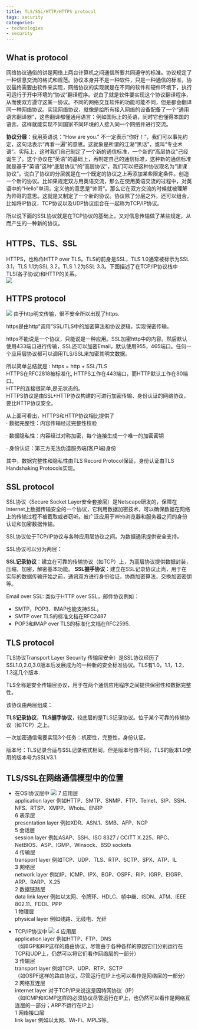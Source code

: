 ```yaml
---
title: TLS/SSL/HTTP/HTTPS protocol
tags: security
categories:
- technologies
- security
---
```


## What is protocol
网络协议通俗的讲是网络上两台计算机之间通信所要共同遵守的标准。协议规定了一种信息交流的格式和规范。协议本身并不是一种软件，只是一种通信的标准，协议最终需要由软件来实现，网络协议的实现就是在不同的软件和硬件环境下，执行可运行于开中环境的“协议”翻译程序。说白了就是软件要实现这个协议翻译程序，从而使双方遵守这某一协议。不同的网络交互软件的功能可能不同，但是都会翻译同一种网络协议。实现网络协议，就像是给所有接入网络的设备配备了一个“通用语言翻译器”，这些翻译都懂通用语言：例如国际上的英语，同时它也懂得本国的语言。这样就能实现不同国家不同环境的人接入同一个网络并进行交流。  

**协议分层**：我用英语说：“How are you.” 不一定表示“你好！”，我们可以事先约定，这句话表示“再看一遍”的意思。这就象是所谓的江湖“黑话”，或叫“专业术语”。实际上，这时我们自己制定了一个新的通信标准，一个新的“高层协议”己经诞生了。这个协议在“英语”的基础上，再制定自己的通信标准，这种新的通信标准就是基于“英语”这种“底层协议”的“高层协议”，我们可以把这种协议取名为“讲课协议”。说白了协议的分层就是在一个既定的协议之上再添加某些限定条件。创造一个新的协议。比如果规定双方用英语交流，那么在使用英语交流的过程中，对英语中的“Hello”单词，定义他的意思是”帅哥“。那么它在双方交流的时候就被理解为帅哥的意思。这就是又制定了一个新的协议。协议除了分层之外，还可以组合，比如将IP协议，TCP协议以及UDP协议组合在一起称为TCP/IP协议。  

所以说下面的SSL协议就是在TCP协议的基础上，又对信息传输做了某些规定，从而产生的一种新的协议。

## HTTPS、TLS、SSL
HTTPS，也称作HTTP over TLS。TLS的前身是SSL，TLS 1.0通常被标示为SSL 3.1，TLS 1.1为SSL 3.2，TLS 1.2为SSL 3.3。下图描述了在TCP/IP协议栈中TLS(各子协议)和HTTP的关系。  
![](http_tls_ssl.png)

## HTTPS protocol
![](https.png)
由于http明文传输，很不安全所以出现了https.

https是由http“调用”SSL/TLS中的加密算法和协议逻辑，实现保密传输。

https不能说是一个协议，只能说是一种应用。SSL加密http中的内容。然后默认使用433端口进行传输，SSL还可以加密Email，默认使用955，465端口。任何一个应用层协议都可以调用TLS/SSL来加密其明文数据。

所以简单总结就是 : https = http + SSL/TLS  
HTTPS在RFC2818被标准化, HTTPS工作在443端口，而HTTP默认工作在80端口。  
HTTP的连接很简单,是无状态的。  
HTTPS协议是由SSL+HTTP协议构建的可进行加密传输、身份认证的网络协议，要比HTTP协议安全。  

从上面可看出，HTTPS和HTTP协议相比提供了  
· 数据完整性：内容传输经过完整性校验  

· 数据隐私性：内容经过对称加密，每个连接生成一个唯一的加密密钥  

· 身份认证：第三方无法伪造服务端(客户端)身份  

其中，数据完整性和隐私性由TLS Record Protocol保证，身份认证由TLS Handshaking Protocols实现。  

## SSL protocol
SSL协议（Secure Socket Layer安全套接层）是Netscape研发的，保障在Internet上数据传输安全的一个协议，它利用数据加密技术，可以确保数据在网络上的传输过程不被截取或者窃听。被广泛应用于Web浏览器和服务器之间的身份认证和加密数据传输。

SSL协议位于TCP/IP协议与各种应用层协议之间。为数据通讯提供安全支持。

SSL协议可以分为两层：

**SSL记录协议**：建立在可靠的传输协议（如TCP）上，为高层协议提供数据封装，压缩，加密，解密基本功能。
**SSL握手协议**：建立在SSL记录协议止尚，用于在实际的数据传输开始之前，通讯双方进行身份验证，协商加密算法，交换加密密钥等。

Email over SSL: 
类似于HTTP over SSL，邮件协议例如：  
 * SMTP，POP3、IMAP也能支持SSL。  
 * SMTP over TLS的标准文档在RFC2487  
 * POP3和IMAP over TLS的标准化文档在RFC2595.  

## TLS protocol
TLS协议Transport Layer Security 传输层安全）是SSL协议经历了SSL1.0,2.0,3.0版本后发展成为的一种新的安全标准协议。TLS有1.0，1.1，1.2，1.3这几个版本.  

TLS全称是安全传输层协议，用于在两个通信应用程序之间提供保密性和数据完整性。

该协议由两层组成：

**TLS记录协议**，**TLS握手协议**，较底层的是TLS记录协议。位于某个可靠的传输协议（如TCP）之上。

一次加密通信需要实现3个任务：机密性，完整性，身份认证。

版本号：TLS记录合适与SSL记录格式相同，但是版本号值不同，TLS的版本1.0使用的版本号为SSLV3.1.

## TLS/SSL在网络通信模型中的位置
 * 在OSI协议层中
![](osi.png)
7	应用层  
application layer	例如HTTP、SMTP、SNMP、FTP、Telnet、SIP、SSH、NFS、RTSP、XMPP、Whois、ENRP  
6	表示层  
presentation layer	例如XDR、ASN.1、SMB、AFP、NCP  
5	会话层  
session layer	例如ASAP、SSH、ISO 8327 / CCITT X.225、RPC、NetBIOS、ASP、IGMP、Winsock、BSD sockets  
4	传输层  
transport layer	例如TCP、UDP、TLS、RTP、SCTP、SPX、ATP、IL  
3	网络层  
network layer	例如IP、ICMP、IPX、BGP、OSPF、RIP、IGRP、EIGRP、ARP、RARP、X.25  
2	数据链路层  
data link layer	例如以太网、令牌环、HDLC、帧中继、ISDN、ATM、IEEE 802.11、FDDI、PPP  
1	物理层  
physical layer	例如线路、无线电、光纤  

 * TCP/IP协议中
![](tcp_ip.png)
4	应用层  
application layer	例如HTTP、FTP、DNS  
（如BGP和RIP这样的路由协议，尽管由于各种各样的原因它们分别运行在TCP和UDP上，仍然可以将它们看作网络层的一部分）  
3	传输层  
transport layer	例如TCP、UDP、RTP、SCTP  
（如OSPF这样的路由协议，尽管运行在IP上也可以看作是网络层的一部分）  
2	网络互连层  
internet layer	对于TCP/IP来说这是因特网协议（IP）  
（如ICMP和IGMP这样的必须协议尽管运行在IP上，也仍然可以看作是网络互连层的一部分；ARP不运行在IP上）  
1	网络接口层  
link layer	例如以太网、Wi-Fi、MPLS等。  









